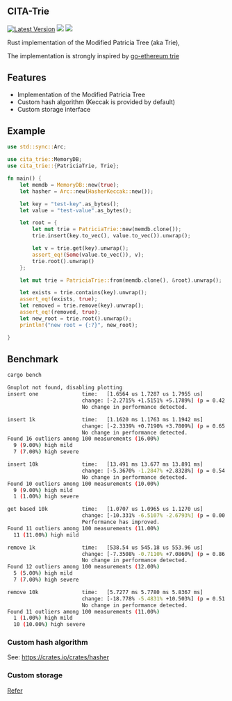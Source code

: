 ## CITA-Trie

[![Latest Version](https://img.shields.io/crates/v/cita_trie.svg)](https://crates.io/crates/cita_trie)
[![](https://travis-ci.org/cryptape/cita-trie.svg?branch=master)](https://travis-ci.org/cryptape/cita-trie)
[![](https://img.shields.io/hexpm/l/plug.svg)](https://github.com/cryptape/cita-trie/blob/master/LICENSE)

Rust implementation of the Modified Patricia Tree (aka Trie),

The implementation is strongly inspired by [go-ethereum trie](https://github.com/ethereum/go-ethereum/tree/master/trie)

## Features

- Implementation of the Modified Patricia Tree
- Custom hash algorithm (Keccak is provided by default)
- Custom storage interface

## Example

```rust
use std::sync::Arc;

use cita_trie::MemoryDB;
use cita_trie::{PatriciaTrie, Trie};

fn main() {
    let memdb = MemoryDB::new(true);
    let hasher = Arc::new(HasherKeccak::new());

    let key = "test-key".as_bytes();
    let value = "test-value".as_bytes();

    let root = {
        let mut trie = PatriciaTrie::new(memdb.clone());
        trie.insert(key.to_vec(), value.to_vec()).unwrap();

        let v = trie.get(key).unwrap();
        assert_eq!(Some(value.to_vec()), v);
        trie.root().unwrap()
    };

    let mut trie = PatriciaTrie::from(memdb.clone(), &root).unwrap();

    let exists = trie.contains(key).unwrap();
    assert_eq!(exists, true);
    let removed = trie.remove(key).unwrap();
    assert_eq!(removed, true);
    let new_root = trie.root().unwrap();
    println!("new root = {:?}", new_root);

}

```

## Benchmark

```sh
cargo bench

Gnuplot not found, disabling plotting
insert one              time:   [1.6564 us 1.7287 us 1.7955 us]
                        change: [-2.2715% +1.5151% +5.1789%] (p = 0.42 > 0.05)
                        No change in performance detected.

insert 1k               time:   [1.1620 ms 1.1763 ms 1.1942 ms]
                        change: [-2.3339% +0.7190% +3.7809%] (p = 0.65 > 0.05)
                        No change in performance detected.
Found 16 outliers among 100 measurements (16.00%)
  9 (9.00%) high mild
  7 (7.00%) high severe

insert 10k              time:   [13.491 ms 13.677 ms 13.891 ms]
                        change: [-5.3670% -1.2847% +2.8328%] (p = 0.54 > 0.05)
                        No change in performance detected.
Found 10 outliers among 100 measurements (10.00%)
  9 (9.00%) high mild
  1 (1.00%) high severe

get based 10k           time:   [1.0707 us 1.0965 us 1.1270 us]
                        change: [-10.331% -6.5107% -2.6793%] (p = 0.00 < 0.05)
                        Performance has improved.
Found 11 outliers among 100 measurements (11.00%)
  11 (11.00%) high mild

remove 1k               time:   [538.54 us 545.18 us 553.96 us]
                        change: [-7.3508% -0.7110% +7.0860%] (p = 0.86 > 0.05)
                        No change in performance detected.
Found 12 outliers among 100 measurements (12.00%)
  5 (5.00%) high mild
  7 (7.00%) high severe

remove 10k              time:   [5.7277 ms 5.7780 ms 5.8367 ms]
                        change: [-18.778% -5.4831% +10.503%] (p = 0.51 > 0.05)
                        No change in performance detected.
Found 11 outliers among 100 measurements (11.00%)
  1 (1.00%) high mild
  10 (10.00%) high severe
```

### Custom hash algorithm
See: https://crates.io/crates/hasher

### Custom storage

[Refer](https://github.com/cryptape/cita-trie/blob/master/src/db.rs)
